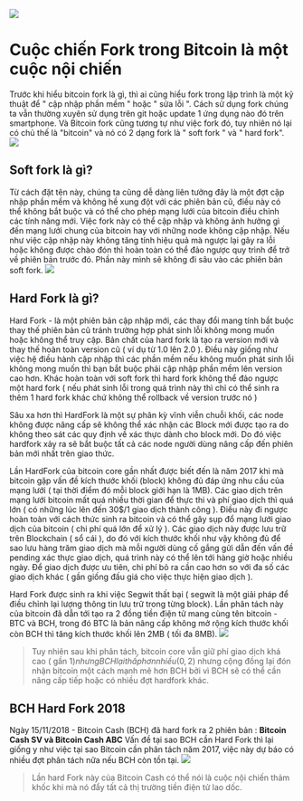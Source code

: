 ![](https://images.viblo.asia/9016f929-92ac-4dcc-9dbe-7376e8595b80.jpg)
# Cuộc chiến Fork trong Bitcoin là một cuộc nội chiến
Trước khi hiểu bitcoin fork là gì, thì ai cũng hiểu fork trong lập trình là một kỹ thuật để " cập nhập phần mềm " hoặc " sửa lỗi ". Cách sử dụng fork chúng ta vẫn thường xuyên sử dụng trên git hoặc update 1 ứng dụng nào đó trên smartphone. Và Bitcoin fork cũng tương tự như việc fork đó, tuy nhiên nó lại có chủ thế là "bitcoin" và nó có 2 dạng fork là " soft fork " và " hard fork".
![](https://images.viblo.asia/00ff0568-c94e-457f-b11c-916936424cd3.jpg)
## Soft fork là gì?
Từ cách đặt tên này, chúng ta cũng dễ dàng liên tưởng đây là một đợt cập nhập phần mềm và không hề xung đột với các phiên bản cũ, điều này có thể không bắt buộc và có thể cho phép mạng lưới của bitcoin điều chỉnh các tính năng mới. Việc fork này có thể cập nhập và không ảnh hưởng gì đến mạng lưới chung của bitcoin hay với những node không cập nhập.
Nếu như việc cập nhập này không tăng tính hiệu quả mà ngược lại gây ra lỗi hoặc không được chào đón thì hoàn toàn có thể đảo ngược quy trình để trở về phiên bản trước đó. Phần này mình sẽ không đi sâu vào các phiên bản soft fork.
![](https://images.viblo.asia/81645f29-2994-4428-8dae-5a4531b9ba29.jpg)
## Hard Fork là gì? 
Hard Fork - là một phiên bản cập nhập mới, các thay đổi mang tính bắt buộc thay thế phiên bản cũ tránh trường hợp phát sinh lỗi không mong muốn hoặc không thể truy cập.
Bản chất của hard fork là tạo ra version mới và thay thế hoàn toàn version cũ ( ví dụ từ 1.0 lên 2.0 ). Điều này giống như việc hệ điều hành cập nhập thì các phần mềm nếu không muốn phát sinh lỗi không mong muốn thì bạn bắt buộc phải cập nhập phần mềm lên version cao hơn.
Khác hoàn toàn với soft fork thì hard fork không thể đảo ngược một hard fork ( nếu phát sinh lỗi trong quá trình này thì chỉ có thể sinh ra thêm 1 hard fork khác chứ không thể rollback về version trước nó )

Sâu xa hơn thì HardFork là một sự phân kỳ vĩnh viễn chuỗi khối, các node không được nâng cấp sẽ không thể xác nhận các Block mới được tạo ra do không theo sát các quy định về xác thực dành cho block mới. Do đó việc hardfork xảy ra sẽ bắt buộc tất cả các node người dùng nâng cấp đến phiên bản mới nhất trên giao thức.

Lần HardFork của bitcoin core gần nhất được biết đến là năm 2017 khi mà bitcoin gặp vấn đề kích thước khối (block) không đủ đáp ứng nhu cầu của mạng lưới ( tại thời điểm đó mỗi block giới hạn là 1MB). Các giao dịch trên mạng lưới bitcoin mất quá nhiều thời gian để thực thi và phí giao dịch thì quá lớn ( có những lúc lên đến 30$/1 giao dịch thành công ). Điều này đi ngược hoàn toàn với cách thức sinh ra bitcoin và có thể gây sụp đổ mạng lưới giao dịch của bitcoin ( chi phí quá lớn để xử lý ). 
Các giao dịch này được lưu trữ trên Blockchain ( sổ cái ), do đó với kích thước khối như vậy không đủ để sao lưu hàng trăm giao dịch mà mỗi người dùng cố gắng gửi dẫn đến vấn đề pending xác thực giao dịch, quá trình này có thể lên tới hàng giờ hoặc nhiều ngày. Để giao dịch được ưu tiên, chi phí bỏ ra cần cao hơn so với đa số các giao dịch khác ( gần giống đấu giá cho việc thực hiện giao dịch ).

Hard Fork được sinh ra khi việc Segwit thất bại ( segwit là một giải pháp để điều chỉnh lại lượng thông tin lưu trữ trong từng block).
Lần phân tách này của bitcoin đã dẫn tới tạo ra 2 đồng tiền điện tử mang cùng tên bitcoin - BTC và BCH, trong đó BTC là bản nâng cấp không mở rộng kích thước khối còn BCH thì tăng kích thước khối lên 2MB ( tối đa 8MB).
![](https://images.viblo.asia/20b38c7a-a644-4d94-ae90-9e4dcc67cdca.png)
> Tuy nhiên sau khi phân tách, bitcoin core vẫn giữ phí giao dịch khá cao ( gần 1$) nhưng BCH lại thấp hơn nhiều ( 0,2$) nhưng cộng đồng lại đón nhận bitcoin một cách mạnh mẽ hơn BCH bởi vì BCH sẽ có thể cần nâng cấp tiếp hoặc có nhiều đợt hardfork khác.
## BCH Hard Fork 2018
Ngày 15/11/2018 - Bitcoin Cash (BCH) đã hard fork ra 2 phiên bản : **Bitcoin Cash SV và Bitcoin Cash ABC**  Vấn đề tại sao BCH cần Hard Fork thì lại giống y như việc tại sao Bitcoin cần phân tách năm 2017, việc này dự báo có nhiều đợt phân tách nữa nếu BCH còn tồn tại.
![](https://images.viblo.asia/8d14da81-1c7d-45f8-88ce-1da03cc018f9.jpg)
> Lần hard Fork này của Bitcoin Cash có thể nói là cuộc nội chiến thảm khốc khi mà nó đẩy tất cả thị trường tiền điện tử lao dốc.